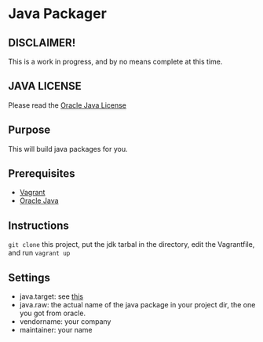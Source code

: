 # Java Packager

## DISCLAIMER!

This is a work in progress, and by no means complete at this time.

## JAVA LICENSE

Please read the [Oracle Java License](http://www.oracle.com/technetwork/java/javase/terms/license/index.html)

##  Purpose

This will build java packages for you.

## Prerequisites

  * [Vagrant](http://www.vagrantup.com/)
  * [Oracle Java](http://www.oracle.com/technetwork/java/javase/downloads/index.html)

## Instructions

`git clone` this project, put the jdk tarbal in the directory, edit the Vagrantfile, and run `vagrant up`

## Settings

  * java.target: see [this](http://www.debian.org/doc/debian-policy/ch-controlfields.html#s-f-Version)
  * java.raw: the actual name of the java package in your project dir, the one you got from oracle.
  * vendorname: your company
  * maintainer: your name
